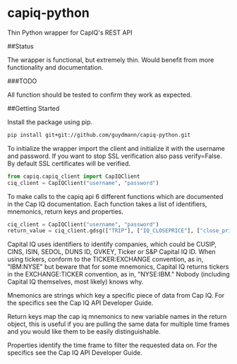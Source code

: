 # capiq-python
Thin Python wrapper for CapIQ's REST API

##Status

The wrapper is functional, but extremely thin. Would benefit from more functionality and documentation. 

###TODO

All function should be tested to confirm they work as expected.

##Getting Started

Install the package using pip. 
```bash
pip install git+git://github.com/guydmann/capiq-python.git
```

To initialize the wrapper import the client and initialize it with the username and password.  If you want to stop SSL verification also pass verify=False.  By default SSL certificates will be verified.
```python
from capiq.capiq_client import CapIQClient
ciq_client = CapIQClient("username", "password")
```

To make calls to the capiq api 6 different functions which are documented in the Cap IQ documentation.  Each function takes a list of identifiers, mnemonics, return keys and properties.
```python
ciq_client = CapIQClient("username", "password")
return_value = ciq_client.gdsg(["TRIP"], ["IQ_CLOSEPRICE"], ["close_price"], properties=[{}])
```

Capital IQ uses identifiers to identify companies, which could be CUSIP, CINS, ISIN, SEDOL, DUNS ID, GVKEY, Ticker or S&P Capital IQ ID. When using tickers, conform to the TICKER:EXCHANGE convention, as in, "IBM:NYSE" but beware that for some mnemonics, Capital IQ returns tickers in the EXCHANGE:TICKER convention, as in, "NYSE:IBM." Nobody (including Capital IQ themselves, most likely) knows why.

Mnemonics are strings which key a specific piece of data from Cap IQ. For the specifics see the Cap IQ API Developer Guide.

Return keys map the cap iq mnemonics to new variable names in the return object, this is useful if you are pulling the same data for multiple time frames and you would like them to be easily distinguishable.

Properties identify the time frame to filter the requested data on.  For the specifics see the Cap IQ API Developer Guide. 

